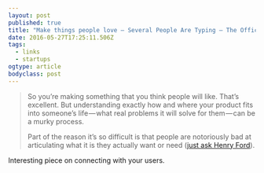 ```yaml
---
layout: post 
published: true 
title: "Make things people love — Several People Are Typing — The Official Slack Blog" 
date: 2016-05-27T17:25:11.506Z 
tags:
  - links
  - startups
ogtype: article 
bodyclass: post 
---
```


> So you’re making something that you think people will like. That’s excellent. But understanding exactly how and where your product fits into someone’s life — what real problems it will solve for them — can be a murky process.
> 
> Part of the reason it’s so difficult is that people are notoriously bad at articulating what it is they actually want or need ([just ask Henry Ford](https://www.goodreads.com/quotes/15297-if-i-had-asked-people-what-they-wanted-they-would)).

Interesting piece on connecting with your users.
